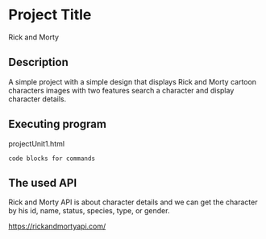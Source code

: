 # Project Title

Rick and Morty

## Description

A simple project with a simple design that displays Rick and Morty cartoon characters images with two features search a character and display character details.

## Executing program

projectUnit1.html

```
code blocks for commands
```

## The used API

Rick and Morty API is about character details and we can get the character by his id, name, status, species, type, or gender.

https://rickandmortyapi.com/
